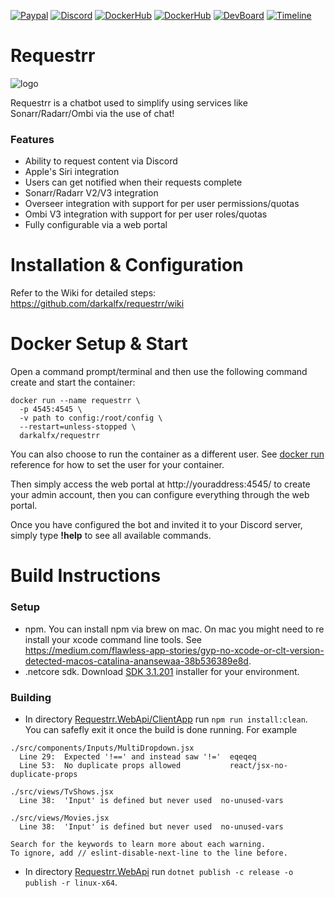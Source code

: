 [![Paypal](https://img.shields.io/badge/Paypal-Donate-success?style=for-the-badge&logo=paypal)](https://www.paypal.com/cgi-bin/webscr?cmd=_donations&business=ELFGQ65FJFPVQ&currency_code=CAD&source=url) 
[![Discord](https://img.shields.io/discord/674782527139086350?color=7289DA&label=Discord&style=for-the-badge&logo=discord)](https://discord.gg/ATCM64M)
[![DockerHub](https://img.shields.io/badge/Docker-Hub-%23099cec?style=for-the-badge&logo=docker)](https://hub.docker.com/r/darkalfx/requestrr)
[![DockerHub](https://img.shields.io/badge/GitHub-Repo-lightgrey?style=for-the-badge&logo=github)](https://github.com/darkalfx/requestrr/)
[![DevBoard](https://img.shields.io/badge/Dev-Board-%23233240?style=for-the-badge&logo=gitkraken)](https://app.gitkraken.com/glo/board/Xmfwg65zLQARKZdL)
[![Timeline](https://img.shields.io/badge/Project-Timeline-%23233240?style=for-the-badge&logo=gitkraken)](https://timelines.gitkraken.com/timeline/0656f1edc0dd4a2191406c62343c22c1)


Requestrr 
=================

![logo](https://i.imgur.com/0UzLYvw.png)

Requestrr is a chatbot used to simplify using services like Sonarr/Radarr/Ombi via the use of chat!  

### Features

- Ability to request content via Discord
- Apple's Siri integration
- Users can get notified when their requests complete
- Sonarr/Radarr V2/V3 integration
- Overseer integration with support for per user permissions/quotas
- Ombi V3 integration with support for per user roles/quotas
- Fully configurable via a web portal


Installation & Configuration
==================

Refer to the Wiki for detailed steps:
https://github.com/darkalfx/requestrr/wiki

Docker Setup & Start
==================

Open a command prompt/terminal and then use the following command create and start the container:

    docker run --name requestrr \
      -p 4545:4545 \
      -v path to config:/root/config \
      --restart=unless-stopped \
      darkalfx/requestrr

You can also choose to run the container as a different user. See [docker run](https://docs.docker.com/engine/reference/run/#user) reference for how to set the user for your container.

Then simply access the web portal at http://youraddress:4545/ to create your admin account, then you can configure everything through the web portal.

Once you have configured the bot and invited it to your Discord server, simply type **!help** to see all available commands.

Build Instructions
==================

### Setup
* npm. You can install npm via brew on mac. On mac you might need to re install your xcode command line tools. See https://medium.com/flawless-app-stories/gyp-no-xcode-or-clt-version-detected-macos-catalina-anansewaa-38b536389e8d.
* .netcore sdk. Download [SDK 3.1.201](https://dotnet.microsoft.com/download/dotnet-core/3.1) installer for your environment.

### Building
* In directory [Requestrr.WebApi/ClientApp](Requestrr.WebApi/ClientApp) run `npm run install:clean`. You can safefly exit it once the build is done running. For example
```
./src/components/Inputs/MultiDropdown.jsx
  Line 29:  Expected '!==' and instead saw '!='  eqeqeq
  Line 53:  No duplicate props allowed           react/jsx-no-duplicate-props

./src/views/TvShows.jsx
  Line 38:  'Input' is defined but never used  no-unused-vars

./src/views/Movies.jsx
  Line 38:  'Input' is defined but never used  no-unused-vars

Search for the keywords to learn more about each warning.
To ignore, add // eslint-disable-next-line to the line before.
```

* In directory [Requestrr.WebApi](Requestrr.WebApi) run `dotnet publish -c release -o publish -r linux-x64`.
